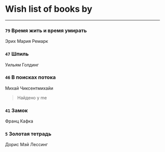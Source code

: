 # Wish list of books by 
---

### `79` Время жить и время умирать
Эрих Мария Ремарк

### `47` Шпиль
Уильям Голдинг

### `46` В поисках потока
Михай Чиксентмихайи
> Найдено у me

### `41` Замок
Франц Кафка

### `5` Золотая тетрадь
Дорис Мэй Лессинг

